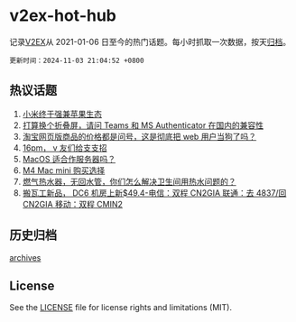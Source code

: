 # v2ex-hot-hub

 记录[V2EX](https://www.v2ex.com/)从 2021-01-06 日至今的热门话题。每小时抓取一次数据，按天[归档](archives)。

`更新时间：2024-11-03 21:04:52 +0800`

## 热议话题

1. [小米终于强兼苹果生态](https://www.v2ex.com/t/1086076)
1. [打算换个折叠屏，请问 Teams 和 MS Authenticator 在国内的兼容性](https://www.v2ex.com/t/1086142)
1. [淘宝网页版商品的价格都是问号，这是彻底把 web 用户当狗了吗？](https://www.v2ex.com/t/1086121)
1. [16pm， v 友们给支支招](https://www.v2ex.com/t/1086122)
1. [MacOS 适合作服务器吗？](https://www.v2ex.com/t/1086099)
1. [M4 Mac mini 购买选择](https://www.v2ex.com/t/1086164)
1. [燃气热水器，无回水管，你们怎么解决卫生间用热水问题的？](https://www.v2ex.com/t/1086136)
1. [搬瓦工新品， DC6 机房上新$49.4-电信：双程 CN2GIA 联通：去 4837/回 CN2GIA 移动：双程 CMIN2](https://www.v2ex.com/t/1086127)

## 历史归档

[archives](archives)

## License

See the [LICENSE](LICENSE) file for license rights and limitations (MIT).
